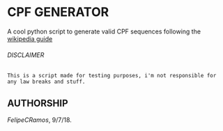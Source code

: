 # CPF GENERATOR
A cool python script to generate valid CPF sequences following the [wikipedia guide](https://pt.wikipedia.org/wiki/Cadastro_de_pessoas_f%C3%ADsicas)

###### DISCLAIMER

```
This is a script made for testing purposes, i'm not responsible for any law breaks and stuff.
```

## AUTHORSHIP

*FelipeCRamos*, 9/7/18.
